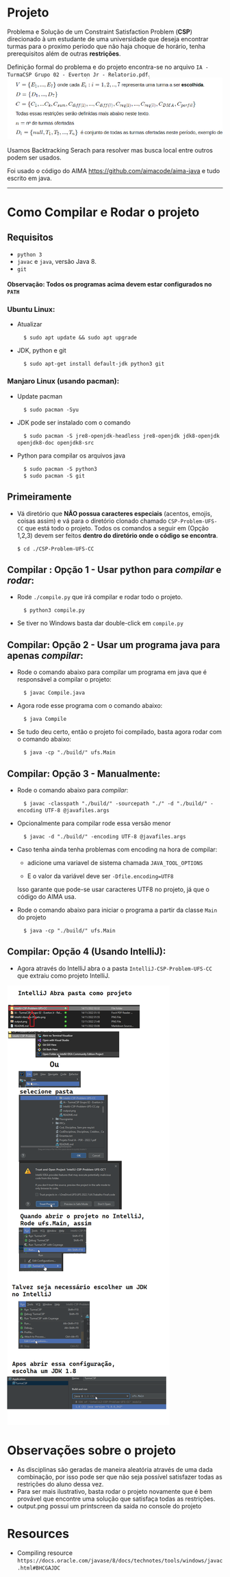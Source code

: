 # Projeto
Problema e Solução de um Constraint Satisfaction Problem (**CSP**) direcionado à um estudante de uma universidade que deseja encontrar turmas para o proximo periodo que não haja choque de horário, tenha prerequisitos além de outras **restrições**. 

Definição formal do problema e do projeto encontra-se no arquivo `IA - TurmaCSP Grupo 02 - Everton Jr - Relatorio.pdf`.
![./img/def-formal](./img/def-formal-csp.png)

Usamos Backtracking Serach para resolver mas busca local entre outros podem ser usados.

Foi usado o código do AIMA https://github.com/aimacode/aima-java e tudo escrito em java.

---

# Como Compilar e Rodar o projeto
## Requisitos
- `python 3`
- `javac` e `java`, versão Java 8.
- `git`

#### **Observação**: Todos os programas acima devem estar configurados no `PATH`

### Ubuntu Linux:

- Atualizar		
		
		$ sudo apt update && sudo apt upgrade

- JDK, python e git
		
		$ sudo apt-get install default-jdk python3 git


### Manjaro Linux (usando pacman):

- Update pacman

		$ sudo pacman -Syu

- JDK pode ser instalado com o comando

		$ sudo pacman -S jre8-openjdk-headless jre8-openjdk jdk8-openjdk openjdk8-doc openjdk8-src

- Python para compilar os arquivos java
		
		$ sudo pacman -S python3
		$ sudo pacman -S git

## Primeiramente
-	Vá diretório que **NÃO possua caracteres especiais** (acentos, emojis, coisas assim) e vá para o diretório clonado chamado `CSP-Problem-UFS-CC` que está todo o projeto. Todos os comandos a seguir em (Opção 1,2,3) devem ser feitos **dentro do diretório onde o código se encontra**.

		$ cd ./CSP-Problem-UFS-CC

## Compilar : Opção 1 - Usar python para *compilar* e *rodar*:
- Rode `./compile.py` que irá compilar e rodar todo o projeto.
			
		$ python3 compile.py

- Se tiver no Windows basta dar double-click em `compile.py`

## Compilar: Opção 2 - Usar um programa java para apenas *compilar*:
- Rode o comando abaixo para compilar um programa em java que é responsável a compilar o projeto:

		$ javac Compile.java

- Agora rode esse programa com o comando abaixo:
		
		$ java Compile
	
- Se tudo deu certo, então o projeto foi compilado, basta agora rodar com o comando abaixo:
	
		$ java -cp "./build/" ufs.Main
		
## Compilar: Opção 3 - Manualmente:
- Rode o comando abaixo para *compilar*:

		$ javac -classpath "./build/" -sourcepath "./" -d "./build/" -encoding UTF-8 @javafiles.args

- Opcionalmente para compilar rode essa versão menor
		
		$ javac -d "./build/" -encoding UTF-8 @javafiles.args 

- Caso tenha ainda tenha problemas com encoding na hora de compilar:
	-	adicione uma variavel de sistema chamada `JAVA_TOOL_OPTIONS`

	- E o valor da variável deve ser `-Dfile.encoding=UTF8`

	Isso garante que pode-se usar caracteres UTF8 no projeto, já que o código do AIMA usa. 

- Rode o comando abaixo para iniciar o programa a partir da classe `Main` do projeto
	
		$ java -cp "./build/" ufs.Main

## Compilar: Opção 4 (Usando IntelliJ):
	
- Agora através do IntelliJ abra o a pasta `IntelliJ-CSP-Problem-UFS-CC` que extraiu como projeto IntelliJ. 

![Tutorial do Projeto IntelliJ](./img/IntelliJ-Abrindo-Projeto.png "")

# Observações sobre o projeto
- As disciplinas são geradas de maneira aleatória através de uma dada combinação, por isso pode ser que não seja possível satisfazer todas as restrições do aluno dessa vez.
- Para ser mais ilustrativo, basta rodar o projeto novamente que é bem provável que encontre uma solução que satisfaça todas as restrições.
- output.png possui um printscreen da saida no console do projeto

# Resources 
- Compiling resource
`https://docs.oracle.com/javase/8/docs/technotes/tools/windows/javac.html#BHCGAJDC`